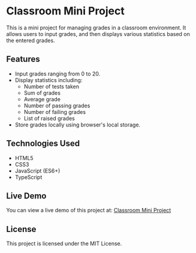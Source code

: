 Classroom Mini Project
======================

This is a mini project for managing grades in a classroom environment. It allows users to input grades, and then displays various statistics based on the entered grades.

Features
--------

- Input grades ranging from 0 to 20.
- Display statistics including:
  - Number of tests taken
  - Sum of grades
  - Average grade
  - Number of passing grades
  - Number of failing grades
  - List of raised grades
- Store grades locally using browser's local storage.

Technologies Used
-----------------

- HTML5
- CSS3
- JavaScript (ES6+)
- TypeScript

Live Demo
---------

You can view a live demo of this project at: [Classroom Mini Project](https://main.d3uvo6udupxghk.amplifyapp.com/)

License
-------

This project is licensed under the MIT License.
